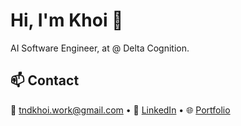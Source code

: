 # Hi, I'm Khoi 👋

AI Software Engineer, at @ Delta Cognition.

## 📫 Contact

📧 [tndkhoi.work@gmail.com](mailto:tndkhoi.work@gmail.com) • 💼 [LinkedIn](https://linkedin.com/in/koitran14) • 🌐 [Portfolio](https://koitran14.vercel.app)
